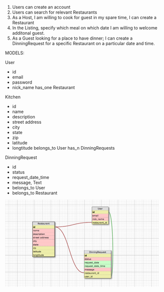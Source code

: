 1. Users can create an account
2. Users can search for relevant Restaurants
3. As a Host, I am willing to cook for guest in my spare time, I can create a Restaurant
4. In the Listing, specify which meal on which date I am willing to welcome additonal guest.
5. As a Guest looking for a place to have dinner; I can create a DinningRequest for a specific Restaurant on a particular date and time.

MODELS:

User
- id
- email
- password
- nick_name
has_one Restaurant

Kitchen
- id
- name
- description
- street address
- city
- state
- zip
- latitude
- longtitude
belongs_to User
has_n DinningRequests

DinningRequest
- id
- status
- request_date_time
- message, Text
- belongs_to User
- belongs_to Restaurant

<img src="docs/schema.png" alt="">